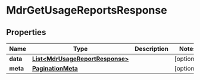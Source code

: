 

# MdrGetUsageReportsResponse


## Properties

Name | Type | Description | Notes
------------ | ------------- | ------------- | -------------
**data** | [**List&lt;MdrUsageReportResponse&gt;**](MdrUsageReportResponse.md) |  |  [optional]
**meta** | [**PaginationMeta**](PaginationMeta.md) |  |  [optional]



